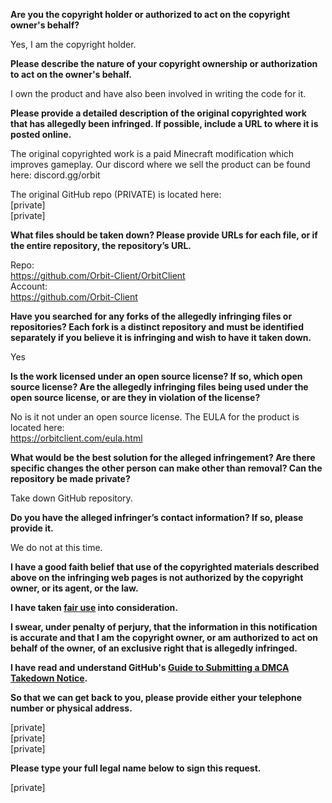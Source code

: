 **Are you the copyright holder or authorized to act on the copyright owner's behalf?**

Yes, I am the copyright holder.

**Please describe the nature of your copyright ownership or authorization to act on the owner's behalf.**

I own the product and have also been involved in writing the code for it.

**Please provide a detailed description of the original copyrighted work that has allegedly been infringed. If possible, include a URL to where it is posted online.**

The original copyrighted work is a paid Minecraft modification which improves gameplay. Our discord where we sell the product can be found here: discord.gg/orbit

The original GitHub repo (PRIVATE) is located here:  
[private]  
[private]  

**What files should be taken down? Please provide URLs for each file, or if the entire repository, the repository’s URL.**

Repo:  
https://github.com/Orbit-Client/OrbitClient  
Account:  
https://github.com/Orbit-Client

**Have you searched for any forks of the allegedly infringing files or repositories? Each fork is a distinct repository and must be identified separately if you believe it is infringing and wish to have it taken down.**

Yes

**Is the work licensed under an open source license? If so, which open source license? Are the allegedly infringing files being used under the open source license, or are they in violation of the license?**

No is it not under an open source license. The EULA for the product is located here:  
https://orbitclient.com/eula.html

**What would be the best solution for the alleged infringement? Are there specific changes the other person can make other than removal? Can the repository be made private?**

Take down GitHub repository.

**Do you have the alleged infringer’s contact information? If so, please provide it.**

We do not at this time.

**I have a good faith belief that use of the copyrighted materials described above on the infringing web pages is not authorized by the copyright owner, or its agent, or the law.**

**I have taken <a href="https://www.lumendatabase.org/topics/22">fair use</a> into consideration.**

**I swear, under penalty of perjury, that the information in this notification is accurate and that I am the copyright owner, or am authorized to act on behalf of the owner, of an exclusive right that is allegedly infringed.**

**I have read and understand GitHub's <a href="https://docs.github.com/articles/guide-to-submitting-a-dmca-takedown-notice/">Guide to Submitting a DMCA Takedown Notice</a>.**

**So that we can get back to you, please provide either your telephone number or physical address.**

[private]  
[private]  
[private]

**Please type your full legal name below to sign this request.**

[private]
